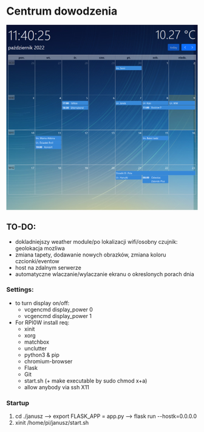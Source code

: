 # Centrum dowodzenia
![](img/dashboard.png)

## TO-DO:
- dokladniejszy weather module/po lokalizacji wifi/osobny czujnik: geolokacja mozliwa
- zmiana tapety, dodawanie nowych obrazków, zmiana koloru czcionki/eventow
- host na zdalnym serwerze
- automatyczne wlaczanie/wylaczanie ekranu o okreslonych porach dnia
### Settings:
- to turn display on/off:
  - vcgencmd display_power 0
  - vcgencmd display_power 1
- For RPI0W install req:
  - xinit
  - xorg
  - matchbox
  - unclutter
  - python3 & pip
  - chromium-browser
  - Flask
  - Git
  - start.sh (+ make executable by sudo chmod x+a)
  - allow anybody via ssh X11
### Startup
1. cd ./janusz --> export FLASK_APP = app.py --> flask run --hostk=0.0.0.0
2. xinit /home/pi/janusz/start.sh
